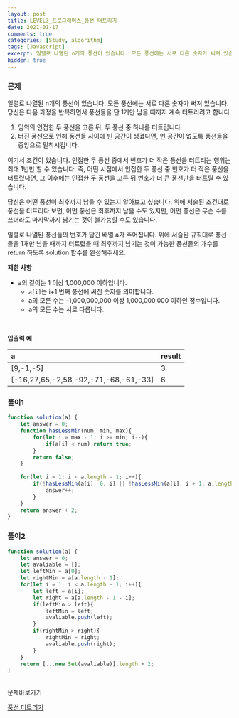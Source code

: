 ```yaml
---
layout: post
title: LEVEL3_프로그래머스_풍선 터트리기
date: 2021-01-17
comments: true
categories: [Study, algorithm]
tags: [Javascript]
excerpt: 일렬로 나열된 n개의 풍선이 있습니다. 모든 풍선에는 서로 다른 숫자가 써져 있습니다. 당신은 다음 과정을 반복하면서 풍선들을 단 1개만 남을 때까지 계속 터트리려고 합니다.
hidden: true
---
```


### 문제

일렬로 나열된 n개의 풍선이 있습니다. 모든 풍선에는 서로 다른 숫자가 써져 있습니다. 당신은 다음 과정을 반복하면서 풍선들을 단 1개만 남을 때까지 계속 터트리려고 합니다.
1. 임의의 인접한 두 풍선을 고른 뒤, 두 풍선 중 하나를 터트립니다.
2. 터진 풍선으로 인해 풍선들 사이에 빈 공간이 생겼다면, 빈 공간이 없도록 풍선들을 중앙으로 밀착시킵니다.

여기서 조건이 있습니다. 인접한 두 풍선 중에서 번호가 더 작은 풍선을 터트리는 행위는 최대 1번만 할 수 있습니다. 즉, 어떤 시점에서 인접한 두 풍선 중 번호가 더 작은 풍선을 터트렸다면, 그 이후에는 인접한 두 풍선을 고른 뒤 번호가 더 큰 풍선만을 터트릴 수 있습니다.
<br>

당신은 어떤 풍선이 최후까지 남을 수 있는지 알아보고 싶습니다. 위에 서술된 조건대로 풍선을 터트리다 보면, 어떤 풍선은 최후까지 남을 수도 있지만, 어떤 풍선은 무슨 수를 쓰더라도 마지막까지 남기는 것이 불가능할 수도 있습니다.
<br>

일렬로 나열된 풍선들의 번호가 담긴 배열 a가 주어집니다. 위에 서술된 규칙대로 풍선들을 1개만 남을 때까지 터트렸을 때 최후까지 남기는 것이 가능한 풍선들의 개수를 return 하도록 solution 함수를 완성해주세요.


**제한 사항**

- a의 길이는 1 이상 1,000,000 이하입니다.
    - `a[i]`는 i+1 번째 풍선에 써진 숫자를 의미합니다.
    - a의 모든 수는 -1,000,000,000 이상 1,000,000,000 이하인 정수입니다.
    - a의 모든 수는 서로 다릅니다.
<br>

**입출력 예**

| a | result | 
| :----- | :----- | 
| [9,-1,-5]	 | 3 | 
| [-16,27,65,-2,58,-92,-71,-68,-61,-33] | 6 | 

### 풀이1

```javascript
function solution(a) {
    let answer = 0;
    function hasLessMin(num, min, max){
        for(let i = max - 1; i >= min; i--){
            if(a[i] < num) return true;
        }
        return false;
    }
    
    for(let i = 1; i < a.length - 1; i++){
        if(!hasLessMin(a[i], 0, i) || !hasLessMin(a[i], i + 1, a.length)){
            answer++;
        }
    }
    return answer + 2;
}
```

### 풀이2
```javascript
function solution(a) {
    let answer = 0;
    let avaliable = [];
    let leftMin = a[0];
    let rightMin = a[a.length - 1];
    for(let i = 1; i < a.length - 1; i++){
        let left = a[i];
        let right = a[a.length - 1 - i];
        if(leftMin > left){
            leftMin = left;
            avaliable.push(left);
        }
        if(rightMin > right){
            rightMin = right;
            avaliable.push(right);
        }
    }
    return [...new Set(avaliable)].length + 2;
}
```


<br>
<span class="reference">문제바로가기</span>

[풍선 터트리기](https://programmers.co.kr/learn/courses/30/lessons/68646)
